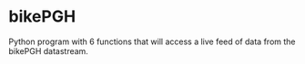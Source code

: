 # bikePGH
Python program with 6 functions that will access a live feed of data from the bikePGH datastream.
